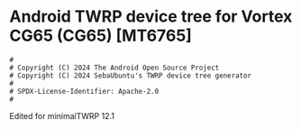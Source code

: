 # Android TWRP device tree for Vortex CG65 (CG65) [MT6765]

```
#
# Copyright (C) 2024 The Android Open Source Project
# Copyright (C) 2024 SebaUbuntu's TWRP device tree generator
#
# SPDX-License-Identifier: Apache-2.0
#
```

Edited for minimalTWRP 12.1
